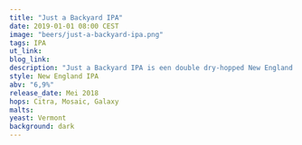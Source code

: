 ```yaml
---
title: "Just a Backyard IPA"
date: 2019-01-01 08:00 CEST
image: "beers/just-a-backyard-ipa.png"
tags: IPA
ut_link:
blog_link:
description: "Just a Backyard IPA is een double dry-hopped New England style IPA, in een bijzonder handgegraveerd flesje."
style: New England IPA
abv: "6,9%"
release_date: Mei 2018
hops: Citra, Mosaic, Galaxy
malts:
yeast: Vermont
background: dark
---
```

